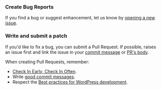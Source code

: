 ### Create Bug Reports

If you find a bug or suggest enhancement, let us know by [opening a new issue](https://github.com/santanamic/woocommerce-picpay-payments/issues/new).

### Write and submit a patch

If you'd like to fix a bug, you can submit a Pull Request. If possible, raises an issue first and link the issue in your [commit message](https://help.github.com/articles/closing-issues-via-commit-messages/) or [PR's body](https://github.com/blog/1506-closing-issues-via-pull-requests).

When creating Pull Requests, remember:

- [Check In Early, Check In Often](http://blog.codinghorror.com/check-in-early-check-in-often/).
- Write [good commit messages](http://tbaggery.com/2008/04/19/a-note-about-git-commit-messages.html).
- Respect the [Best practices for WordPress development](http://jetpack.com/contribute/#practices).